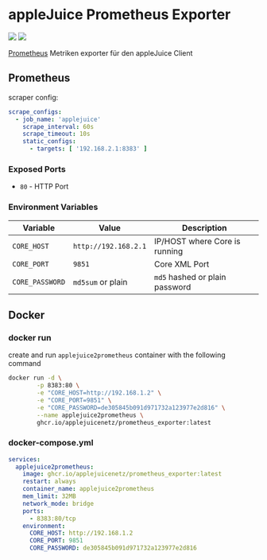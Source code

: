 # appleJuice Prometheus Exporter

![](https://img.shields.io/github/license/applejuicenetz/prometheus_exporter.svg)
![](https://github.com/applejuicenetz/prometheus_exporter/workflows/docker/badge.svg)

[Prometheus](https://prometheus.io/) Metriken exporter für den appleJuice Client

## Prometheus

scraper config:

```yaml
scrape_configs:
  - job_name: 'applejuice'
    scrape_interval: 60s
    scrape_timeout: 10s
    static_configs:
      - targets: [ '192.168.2.1:8383' ]
```

### Exposed Ports

- `80` - HTTP Port

### Environment Variables

| Variable        | Value                | Description                    |
|-----------------|----------------------|--------------------------------|
| `CORE_HOST`     | `http://192.168.2.1` | IP/HOST where Core is running  |
| `CORE_PORT`     | `9851`               | Core XML Port                  |
| `CORE_PASSWORD` | `md5sum` or plain    | `md5` hashed or plain password |

## Docker

### docker run

create and run `applejuice2prometheus` container with the following command

```bash
docker run -d \
        -p 8383:80 \
        -e "CORE_HOST=http://192.168.1.2" \
        -e "CORE_PORT=9851" \
        -e "CORE_PASSWORD=de305845b091d971732a123977e2d816" \
        --name applejuice2prometheus \
        ghcr.io/applejuicenetz/prometheus_exporter:latest
```

### docker-compose.yml

```yaml
services:
  applejuice2prometheus:
    image: ghcr.io/applejuicenetz/prometheus_exporter:latest
    restart: always
    container_name: applejuice2prometheus
    mem_limit: 32MB
    network_mode: bridge
    ports:
      - 8383:80/tcp
    environment:
      CORE_HOST: http://192.168.1.2
      CORE_PORT: 9851
      CORE_PASSWORD: de305845b091d971732a123977e2d816
```
